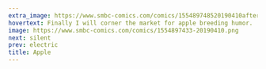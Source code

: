 ```yaml
---
extra_image: https://www.smbc-comics.com/comics/155489748520190410after.png
hovertext: Finally I will corner the market for apple breeding humor.
image: https://www.smbc-comics.com/comics/1554897433-20190410.png
next: silent
prev: electric
title: Apple
---
```

